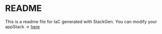 # README
This is a readme file for IaC generated with StackGen.
You can modify your appStack -> [here](http://main.dev.stackgen.com/appstacks/59843439-2ad7-40c1-a29f-b39d61596de9)
